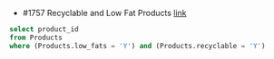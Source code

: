 - #1757 Recyclable and Low Fat Products [link](https://leetcode.com/problems/recyclable-and-low-fat-products/description/?envType=study-plan-v2&envId=top-sql-50)
```sql
select product_id
from Products
where (Products.low_fats = 'Y') and (Products.recyclable = 'Y')
```


